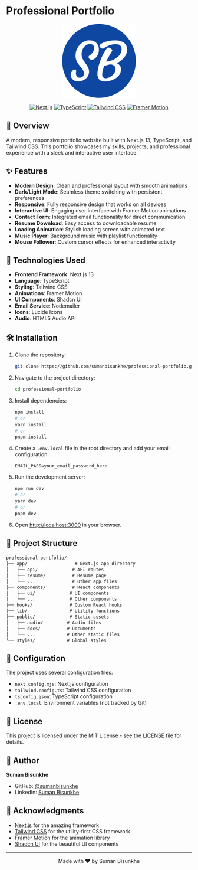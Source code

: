 # Professional Portfolio

<div align="center">
  <img src="public/favicon/android-chrome-512x512.png" alt="Portfolio Logo" width="200"/>
  
  [![Next.js](https://img.shields.io/badge/Next.js-13-black?style=for-the-badge&logo=next.js&logoColor=white)](https://nextjs.org/)
  [![TypeScript](https://img.shields.io/badge/TypeScript-5.0-blue?style=for-the-badge&logo=typescript&logoColor=white)](https://www.typescriptlang.org/)
  [![Tailwind CSS](https://img.shields.io/badge/Tailwind_CSS-38B2AC?style=for-the-badge&logo=tailwind-css&logoColor=white)](https://tailwindcss.com/)
  [![Framer Motion](https://img.shields.io/badge/Framer_Motion-0055FF?style=for-the-badge&logo=framer&logoColor=white)](https://www.framer.com/motion/)
</div>

## 🌟 Overview

A modern, responsive portfolio website built with Next.js 13, TypeScript, and Tailwind CSS. This portfolio showcases my skills, projects, and professional experience with a sleek and interactive user interface.

## ✨ Features

- **Modern Design**: Clean and professional layout with smooth animations
- **Dark/Light Mode**: Seamless theme switching with persistent preferences
- **Responsive**: Fully responsive design that works on all devices
- **Interactive UI**: Engaging user interface with Framer Motion animations
- **Contact Form**: Integrated email functionality for direct communication
- **Resume Download**: Easy access to downloadable resume
- **Loading Animation**: Stylish loading screen with animated text
- **Music Player**: Background music with playlist functionality
- **Mouse Follower**: Custom cursor effects for enhanced interactivity

## 🚀 Technologies Used

- **Frontend Framework**: Next.js 13
- **Language**: TypeScript
- **Styling**: Tailwind CSS
- **Animations**: Framer Motion
- **UI Components**: Shadcn UI
- **Email Service**: Nodemailer
- **Icons**: Lucide Icons
- **Audio**: HTML5 Audio API

## 🛠️ Installation

1. Clone the repository:
   ```bash
   git clone https://github.com/sumanbisunkhe/professional-portfolio.git
   ```

2. Navigate to the project directory:
   ```bash
   cd professional-portfolio
   ```

3. Install dependencies:
   ```bash
   npm install
   # or
   yarn install
   # or
   pnpm install
   ```

4. Create a `.env.local` file in the root directory and add your email configuration:
   ```
   EMAIL_PASS=your_email_password_here
   ```

5. Run the development server:
   ```bash
   npm run dev
   # or
   yarn dev
   # or
   pnpm dev
   ```

6. Open [http://localhost:3000](http://localhost:3000) in your browser.

## 📁 Project Structure

```
professional-portfolio/
├── app/                  # Next.js app directory
│   ├── api/             # API routes
│   ├── resume/          # Resume page
│   └── ...              # Other app files
├── components/          # React components
│   ├── ui/             # UI components
│   └── ...             # Other components
├── hooks/              # Custom React hooks
├── lib/                # Utility functions
├── public/             # Static assets
│   ├── audio/         # Audio files
│   ├── docs/          # Documents
│   └── ...            # Other static files
└── styles/            # Global styles
```

## 🔧 Configuration

The project uses several configuration files:

- `next.config.mjs`: Next.js configuration
- `tailwind.config.ts`: Tailwind CSS configuration
- `tsconfig.json`: TypeScript configuration
- `.env.local`: Environment variables (not tracked by Git)

## 📝 License

This project is licensed under the MIT License - see the [LICENSE](LICENSE) file for details.

## 👤 Author

**Suman Bisunkhe**
- GitHub: [@sumanbisunkhe](https://github.com/sumanbisunkhe)
- LinkedIn: [Suman Bisunkhe](https://www.linkedin.com/in/suman-bisunkhe/)

## 🙏 Acknowledgments

- [Next.js](https://nextjs.org/) for the amazing framework
- [Tailwind CSS](https://tailwindcss.com/) for the utility-first CSS framework
- [Framer Motion](https://www.framer.com/motion/) for the animation library
- [Shadcn UI](https://ui.shadcn.com/) for the beautiful UI components

---

<div align="center">
  <p>Made with ❤️ by Suman Bisunkhe</p>
</div> 